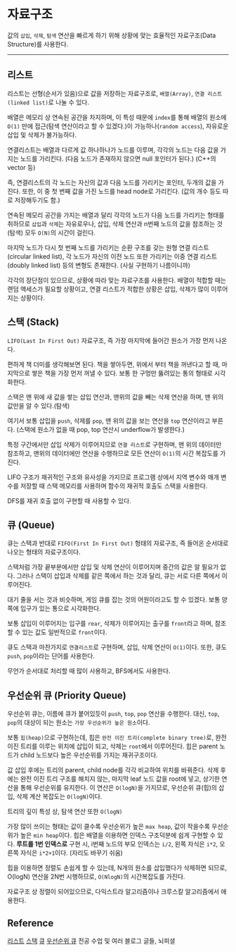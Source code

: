 # 자료구조

값의 `삽입`, `삭제`, `탐색` 연산을 빠르게 하기 위해 상황에 맞는 효율적인 자료구조(Data Structure)를 사용한다.

<hr/>

## 리스트

리스트는 선형(순서가 있음)으로 값을 저장하는 자료구조로, `배열(Array)`, `연결 리스트(linked list)`로 나눌 수 있다.

배열은 메모리 상 연속된 공간을 차지하며, 이 특성 때문에 `index`를 통해 배열의 원소에 `O(1)` 만에 접근(탐색 연산이라고 할 수 있겠다.)이 가능하나(`random access`), 자유로운 삽입 및 삭제가 불가능하다.

연결리스트는 배열과 다르게 값 하나하나가 노드를 이루며, 각각의 노드는 다음 값을 가지는 노드를 가리킨다. (다음 노드가 존재하지 않으면 null 포인터가 된다.) (C++의 vector 등)

즉, 연결리스트의 각 노드는 자신의 값과 다음 노드를 가리키는 포인터, 두개의 값을 가진다. 또한, 이 중 첫 번째 값을 가진 노드를 head node로 가리킨다. (값의 개수 등도 따로 저장해두기도 함.)

연속된 메모리 공간을 가지는 배열과 달리 각각의 노드가 다음 노드를 가리키는 형태를 취하므로 `삽입`과 `삭제`는 자유로우나, 삽입, 삭제 연산과 n번째 노드의 값을 참조하는 것(탐색) 모두 `O(N)`의 시간이 걸린다.

마지막 노드가 다시 첫 번째 노드를 가리키는 순환 구조를 갖는 원형 연결 리스트(circular linked list), 각 노드가 자신의 이전 노드 또한 가리키는 이중 연결 리스트(doubly linked list) 등의 변형도 존재한다. (사실 구현하기 나름이니까)

각각의 장단점이 있으므로, 상황에 따라 맞는 자료구조를 사용한다. 배열이 적합할 때는 랜덤 액세스가 필요할 상황이고, 연결 리스트가 적합한 상황은 삽입, 삭제가 많이 이루어지는 상황이다.

## 스택 (Stack)

`LIFO(Last In First Out)` 자료구조, 즉 가장 마지막에 들어간 원소가 가장 먼저 나온다.

편하게 책 더미를 생각해보면 된다. 책을 쌓아두면, 위에서 부터 책을 꺼낸다고 할 때, 마지막으로 쌓은 책을 가장 먼저 꺼낼 수 있다. 보통 한 구멍만 뚫려있는 통의 형태로 시각화한다.

스택은 맨 위에 새 값을 쌓는 삽입 연산과, 맨위의 값을 빼는 삭제 연산을 하며, 맨 위의 값만을 알 수 있다.(탐색)

여기서 보통 삽입을 `push`, 삭제를 `pop`, 맨 위의 값을 보는 연산을 `top` 연산이라고 부른다. (스택에 원소가 없을 때 pop, top 연산시 underflow가 발생한다.)

특정 구간에서만 삽입 삭제가 이루어지므로 `연결 리스트`로 구현하며, 맨 위의 데이터만 참조하고, 맨위의 데이터에만 연산을 수행하므로 모든 연산이 `O(1)`의 시간 복잡도를 가진다.

LIFO 구조가 재귀적인 구조와 유사성을 가지므로 프로그램 상에서 지역 변수와 매개 변수를 저장할 때 스택 메모리를 사용하며 함수의 재귀적 호출도 스택을 사용한다.

DFS를 재귀 호출 없이 구현할 때 사용할 수 있다.

## 큐 (Queue)

큐는 스택과 반대로 `FIFO(First In First Out)` 형태의 자료구조, 즉 들어온 순서대로 나오는 형태의 자료구조이다.

스택처럼 가장 끝부분에서만 삽입 및 삭제 연산이 이루어지며 중간의 값은 알 필요가 없다. 그러나 스택이 삽입과 삭제를 같은 쪽에서 하는 것과 달리, 큐는 서로 다른 쪽에서 이루어진다.

대기 줄을 서는 것과 비슷하며, 게임 큐를 잡는 것의 어원이라고도 할 수 있겠다. 보통 양쪽에 입구가 있는 통으로 시각화한다.

보통 삽입이 이루어지는 입구를 `rear`, 삭제가 이루어지는 출구를 `front`라고 하며, 참조할 수 있는 값도 일반적으로 `front`이다.

큐도 스택과 마찬가지로 `연결리스트`로 구현하며, 삽입, 삭제 연산이 `O(1)`이다. 또한, 큐도 `push`, `pop`이라는 단어를 사용한다.

무언가 순서대로 처리할 때 많이 사용하고, BFS에서도 사용한다.

## 우선순위 큐 (Priority Queue)

우선순위 큐는, 이름에 큐가 붙어있듯이 `push`, `top`, `pop` 연산을 수행한다. 대신, `top`, `pop`의 대상이 되는 원소는 `가장 우선순위가 높은 원소`이다. 

보통 `힙(heap)`으로 구현하는데, 힙은 `완전 이진 트리(complete binary tree)`로, 완전 이진 트리를 이루는 위치에 삽입이 되고, 삭제는 `root`에서 이루어진다. 힙은 parent 노드가 child 노드보다 높은 우선순위를 가지는 재귀구조이다.

값 삽입 후에는 트리의 parent, child node를 각각 비교하여 위치를 바꿔준다. 삭제 후에는 완전 이진 트리 구조를 해치지 않는, 마지막 leaf 노드 값을 root에 넣고, 상기한 연산을 통해 우선순위를 유지한다. 이 연산은 `O(logN)`을 가지므로, 우선순위 큐(힙)의 삽입, 삭제 계산 복잡도는 `O(logN)`이다. 

트리의 깊이 특성 상, 탐색 연산 또한 `O(logN)`

가장 많이 쓰이는 형태는 값이 클수록 우선순위가 높은 `max heap`, 값이 작을수록 우선순위가 높은 `min heap`이다. 힙은 배열을 이용하면 인덱스 구조덕분에 쉽게 구현할 수 있다. **루트를 1번 인덱스로** 구현 시, i번째 노드의 부모 인덱스는 `i/2`, 왼쪽 자식은 `i*2`, 오른쪽 자식은 `i*2+1`이다. (자리도 바꾸기 쉬움)

힙을 이용하면 정렬도 손쉽게 할 수 있는데, N개의 원소를 삽입했다가 삭제하면 되므로, O(logN) 연산을 2N번 시행하므로, `O(NlogN)`의 시간복잡도를 가진다.

자료구조 상 정렬이 되어있으므로, 다익스트라 알고리즘이나 크루스칼 알고리즘에서 애용한다.

## Reference

[리스트](https://blog.naver.com/kks227/220781402507)
[스택](https://blog.naver.com/kks227/220781557098)
[큐](https://blog.naver.com/kks227/220781851401)
[우선순위 큐](https://blog.naver.com/kks227/220791188929)
전공 수업 및 여러 블로그 글들, 뇌피셜
